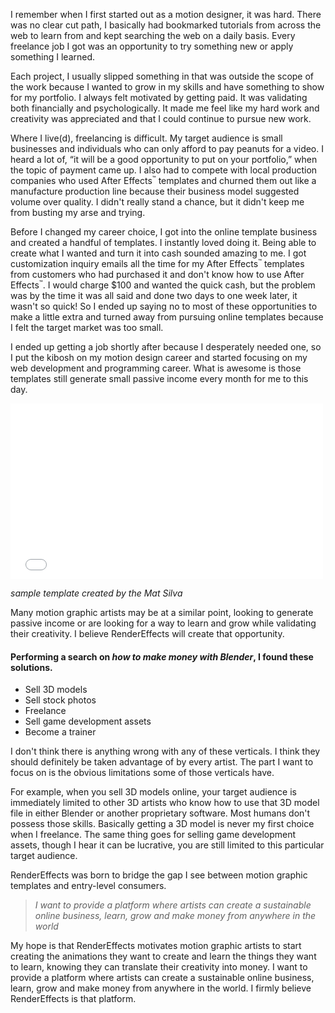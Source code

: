 I remember when I first started out as a motion designer, it was hard. There was no clear cut path, I basically had bookmarked tutorials from across the web to learn from and kept searching the web on a daily basis. Every freelance job I got was an opportunity to try something new or apply something I learned.
<!--more-->
Each project, I usually slipped something in that was outside the scope of the work because I wanted to grow in my skills and have something to show for my portfolio. I always felt motivated by getting paid. It was validating both financially and psychologically. It made me feel like my hard work and creativity was appreciated and that I could continue to pursue new work.

Where I live(d), freelancing is difficult. My target audience is small businesses and individuals who can only afford to pay peanuts for a video. I heard a lot of, “it will be a good opportunity to put on your portfolio,” when the topic of payment came up. I also had to compete with local production companies who used After Effects<small><sup>&trade;</sup></small> templates and churned them out like a manufacture production line because their business model suggested volume over quality. I didn't really stand a chance, but it didn't keep me from busting my arse and trying.

Before I changed my career choice, I got into the online template business and created a handful of templates. I instantly loved doing it. Being able to create what I wanted and turn it into cash sounded amazing to me. I got customization inquiry emails all the time for my After Effects<small><sup>&trade;</sup></small> templates from customers who had purchased it and don't know how to use After Effects<small><sup>&trade;</sup></small>. I would charge $100 and wanted the quick cash, but the problem was by the time it was all said and done two days to one week later, it wasn't so quick! So I ended up saying no to most of these opportunities to make a little extra and turned away from pursuing online templates because I felt the target market was too small.

I ended up getting a job shortly after because I desperately needed one, so I put the kibosh on my motion design career and started focusing on my web development and programming career. What is awesome is those templates still generate small passive income every month for me to this day.

<iframe src="//player.vimeo.com/video/43887670?byline=0" width="500" height="281" frameborder="0" webkitallowfullscreen mozallowfullscreen allowfullscreen></iframe>

*sample template created by the Mat Silva*

Many motion graphic artists may be at a similar point, looking to generate passive income or are looking for a way to learn and grow while validating their creativity. I believe RenderEffects will create that opportunity.



#### Performing a search on *how to make money with Blender*, I found these solutions.

* Sell 3D models
* Sell stock photos
* Freelance
* Sell game development assets
* Become a trainer

I don't think there is anything wrong with any of these verticals. I think they should definitely be taken advantage of by every artist. The part I want to focus on is the obvious limitations some of those verticals have.

For example, when you sell 3D models online, your target audience is immediately limited to other 3D artists who know how to use that 3D model file in either Blender or another proprietary software. Most humans don't possess those skills. Basically getting a 3D model is never my first choice when I freelance. The same thing goes for selling game development assets, though I hear it can be lucrative, you are still limited to this particular target audience.

RenderEffects was born to bridge the gap I see between motion graphic templates and entry-level consumers.

> *I want to provide a platform where artists can create a sustainable online business, learn, grow and make money from anywhere in the world*

My hope is that RenderEffects motivates motion graphic artists to start creating the animations they want to create and learn the things they want to learn, knowing they can translate their creativity into money. I want to provide a platform where artists can create a sustainable online business, learn, grow and make money from anywhere in the world. I firmly believe RenderEffects is that platform.
